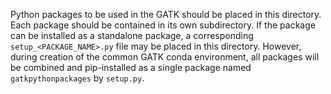 Python packages to be used in the GATK should be placed in this directory.  
Each package should be contained in its own subdirectory.  If the package 
can be installed as a standalone package, a corresponding `setup_<PACKAGE_NAME>.py` 
file may be placed in this directory.  However, during creation of the common 
GATK conda environment, all packages will be combined and pip-installed as a 
single package named ``gatkpythonpackages`` by `setup.py`.
